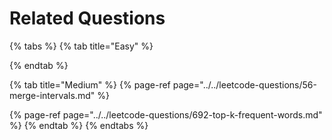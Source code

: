 # Related Questions

{% tabs %}
{% tab title="Easy" %}

{% endtab %}

{% tab title="Medium" %}
{% page-ref page="../../leetcode-questions/56-merge-intervals.md" %}

{% page-ref page="../../leetcode-questions/692-top-k-frequent-words.md" %}
{% endtab %}
{% endtabs %}



